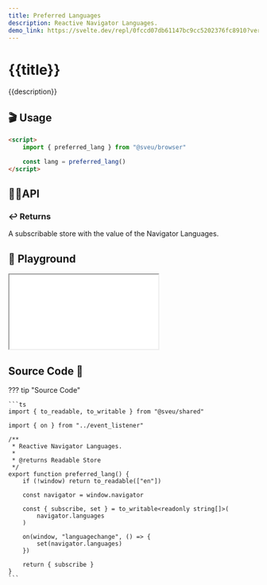 ```yaml
---
title: Preferred Languages
description: Reactive Navigator Languages.
demo_link: https://svelte.dev/repl/0fccd07db61147bc9cc5202376fc8910?version=3.55.1
---
```


# {{title}}

{{description}}

## 🎬 Usage

```html
<script>
    import { preferred_lang } from "@sveu/browser"

    const lang = preferred_lang()
</script>
```

## 👩‍💻API

### ↩️ Returns

A subscribable store with the value of the Navigator Languages.

## 🧪 Playground

<iframe class="h-120 w-full" src="{{demo_link}}"></iframe>

## Source Code 👀

??? tip "Source Code"

    ```ts
    import { to_readable, to_writable } from "@sveu/shared"

    import { on } from "../event_listener"

    /**
     * Reactive Navigator Languages.
     *
     * @returns Readable Store
     */
    export function preferred_lang() {
        if (!window) return to_readable(["en"])

        const navigator = window.navigator

        const { subscribe, set } = to_writable<readonly string[]>(
            navigator.languages
        )

        on(window, "languagechange", () => {
            set(navigator.languages)
        })

        return { subscribe }
    }
    ```
